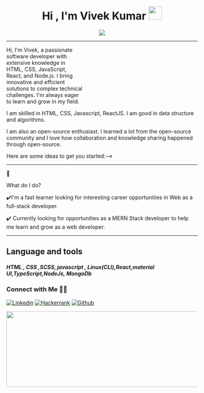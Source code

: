 <!-- hello everyone 👋 i'm &#128512; chhavi ... -->

<h1 margin-left="5px" align="center">Hi , I'm Vivek Kumar <img src="https://media.giphy.com/media/hvRJCLFzcasrR4ia7z/giphy.gif" width="35"></h1>
<div align="center">
     <a href="#" align="center"><img src="https://readme-typing-svg.herokuapp.com?color=FFF&center=true&lines=1500%2B+Hours+of+Coding+Experience;Data+Structure;Algorithm;MERN;Full+Stack+Web+Developer"></img></a>
</div>
<div>
     <hr/>
     <div>
    <p align="left" style="max-width:40%">
Hi, I'm Vivek, a passionate software developer with extensive knowledge in HTML, CSS, JavaScript, React, and Node.js. I bring innovative and efficient solutions to complex technical challenges. I'm always eager to learn and grow in my field.

I am skilled in HTML, CSS, Javascript, ReactJS. I am good in data structure and algorithms.

I am also an open-source enthusiast. I learned a lot from the open-source community and I love how collaboration and knowledge sharing happened through open-source.

</p>

</div>

Here are some ideas to get you started:-->

<hr/>
🌱<p> What do I do? </p>

✔️I'm a fast learner looking for interesting career opportunities in Web as a full-stack developer.

✔️ Currently looking for opportunities as a MERN Stack developer to help me learn and grow as a web developer.

<hr/>
<h2>Language and tools</h2>
<h5>HTML , CSS ,SCSS, javascript , Linux(CLI),React,material UI,TypeScript,NodeJs, MongoDb</h5>

### Connect with Me 🤝🏻
[![Linkedin](https://img.shields.io/badge/Linkedin-vivekkr2308-blue&?style=for-the-badge&logo=linkedin&color=blue)](https://www.linkedin.com/in/vivekkr2308/)
[![Hackerrank](https://img.shields.io/badge/Hakerrank-vivekkr2308-blue&?style=for-the-badge&logo=hackerrank&color=blue)](https://www.hackerearth.com/@vivekkr2308)
[![Github](https://img.shields.io/badge/Github-vivekraj0078-blue&?style=for-the-badge&logo=github&color=blue)](https://github.com/vivekraj0078)

<img src="https://user-images.githubusercontent.com/13794470/37289691-964618be-260a-11e8-8c4a-6df04d6c490d.gif" width="950dp" height="200dp" />
